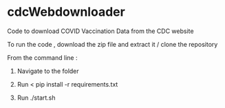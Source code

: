 # cdcWebdownloader


Code to download COVID Vaccination Data from the CDC website 

To run the code , download the zip file and extract it / clone the repository

From the command line :

1) Navigate to the folder

2) Run < pip install -r requirements.txt

3) Run ./start.sh
